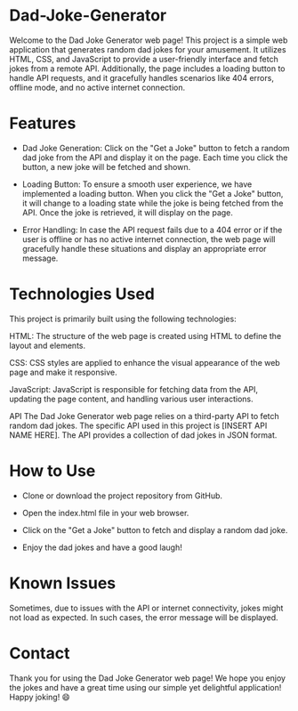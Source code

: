 # Dad-Joke-Generator

Welcome to the Dad Joke Generator web page! This project is a simple web application that generates random dad jokes for your amusement. It utilizes HTML, CSS, and JavaScript to provide a user-friendly interface and fetch jokes from a remote API. Additionally, the page includes a loading button to handle API requests, and it gracefully handles scenarios like 404 errors, offline mode, and no active internet connection.

# Features
- Dad Joke Generation: Click on the "Get a Joke" button to fetch a random dad joke from the API and display it on the page. Each time you click the button, a new joke will be fetched and shown.

- Loading Button: To ensure a smooth user experience, we have implemented a loading button. When you click the "Get a Joke" button, it will change to a loading state while the joke is being fetched from the API. Once the joke is retrieved, it will display on the page.

- Error Handling: In case the API request fails due to a 404 error or if the user is offline or has no active internet connection, the web page will gracefully handle these situations and display an appropriate error message.

# Technologies Used
This project is primarily built using the following technologies:

HTML: The structure of the web page is created using HTML to define the layout and elements.

CSS: CSS styles are applied to enhance the visual appearance of the web page and make it responsive.

JavaScript: JavaScript is responsible for fetching data from the API, updating the page content, and handling various user interactions.

API
The Dad Joke Generator web page relies on a third-party API to fetch random dad jokes. The specific API used in this project is [INSERT API NAME HERE]. The API provides a collection of dad jokes in JSON format.

# How to Use
- Clone or download the project repository from GitHub.

- Open the index.html file in your web browser.

- Click on the "Get a Joke" button to fetch and display a random dad joke.

- Enjoy the dad jokes and have a good laugh!

# Known Issues
Sometimes, due to issues with the API or internet connectivity, jokes might not load as expected. In such cases, the error message will be displayed.

# Contact
Thank you for using the Dad Joke Generator web page! We hope you enjoy the jokes and have a great time using our simple yet delightful application! Happy joking! 😄
